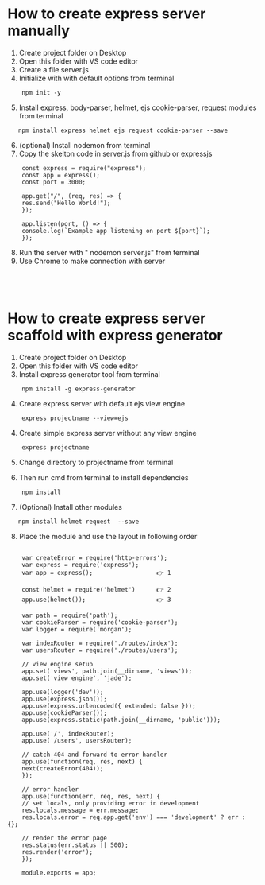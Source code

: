 # How to create express server manually

1. Create project folder on Desktop
2. Open this folder with VS code editor
3. Create a file server.js
4. Initialize with with default options from terminal

```
    npm init -y
```

5. Install express, body-parser, helmet, ejs cookie-parser, request modules from terminal

```
   npm install express helmet ejs request cookie-parser --save
```

6. (optional) Install nodemon from terminal
7. Copy the skelton code in server.js from github or expressjs

```
    const express = require("express");
    const app = express();
    const port = 3000;

    app.get("/", (req, res) => {
    res.send("Hello World!");
    });

    app.listen(port, () => {
    console.log(`Example app listening on port ${port}`);
    });
```

8. Run the server with " nodemon server.js" from terminal
9. Use Chrome to make connection with server
   <br>
   <br>
   <br>
   <br>

# How to create express server scaffold with express generator

1. Create project folder on Desktop
2. Open this folder with VS code editor
3. Install express generator tool from terminal

```
	npm install -g express-generator
```

4. Create express server with default ejs view engine

```
	express projectname --view=ejs
```

4. Create simple express server without any view engine

```
	express projectname
```

5.  Change directory to projectname from terminal

6.  Then run cmd from terminal to install dependencies

```
    npm install
```

7. (Optional) Install other modules

```
   npm install helmet request  --save
```

8. Place the module and use the layout in following order

```

    var createError = require('http-errors');
    var express = require('express');
    var app = express();                  👉 1

    const helmet = require('helmet')      👉 2
    app.use(helmet());                    👉 3

    var path = require('path');
    var cookieParser = require('cookie-parser');
    var logger = require('morgan');

    var indexRouter = require('./routes/index');
    var usersRouter = require('./routes/users');

    // view engine setup
    app.set('views', path.join(__dirname, 'views'));
    app.set('view engine', 'jade');

    app.use(logger('dev'));
    app.use(express.json());
    app.use(express.urlencoded({ extended: false }));
    app.use(cookieParser());
    app.use(express.static(path.join(__dirname, 'public')));

    app.use('/', indexRouter);
    app.use('/users', usersRouter);

    // catch 404 and forward to error handler
    app.use(function(req, res, next) {
    next(createError(404));
    });

    // error handler
    app.use(function(err, req, res, next) {
    // set locals, only providing error in development
    res.locals.message = err.message;
    res.locals.error = req.app.get('env') === 'development' ? err : {};

    // render the error page
    res.status(err.status || 500);
    res.render('error');
    });

    module.exports = app;


```

```

```
